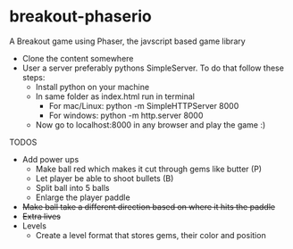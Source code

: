 # breakout-phaserio
A Breakout game using Phaser, the javscript based game library

* Clone the content somewhere 
* User a server preferably pythons SimpleServer. To do that follow these steps:
  - Install python on your machine
  - In same folder as index.html run in terminal
      * For mac/Linux: python -m SimpleHTTPServer 8000
      * For windows: python -m http.server 8000
  - Now go to localhost:8000 in any browser and play the game :)
      
TODOS
* Add power ups
  - Make ball red which makes it cut through gems like butter (P)
  - Let player be able to shoot bullets (B)
  - Split ball into 5 balls
  - Enlarge the player paddle
* ~~Make ball take a different direction based on where it hits the paddle~~
* ~~Extra lives~~
* Levels
  - Create a level format that stores gems, their color and position
